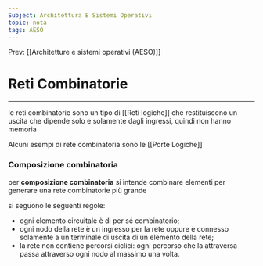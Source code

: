 ```yaml
---
Subject: Architettura E Sistemi Operativi
topic: nota
tags: AESO
---
```


Prev: [[Architetture e sistemi operativi (AESO)]]

# Reti Combinatorie
---
le reti combinatorie sono un tipo di [[Reti logiche]] che restituiscono un uscita che dipende solo e solamente dagli ingressi, quindi non hanno memoria

Alcuni esempi di rete combinatoria sono le [[Porte Logiche]]

### Composizione combinatoria

per **composizione combinatoria** si intende combinare elementi per generare una rete combinatorie più grande

si seguono le seguenti regole:

- ogni elemento circuitale è di per sé combinatorio;
- ogni nodo della rete è un ingresso per la rete oppure è connesso solamente
a un terminale di uscita di un elemento della rete;
- la rete non contiene percorsi ciclici: ogni percorso che la attraversa passa
attraverso ogni nodo al massimo una volta.